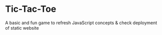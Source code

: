 # Tic-Tac-Toe
A basic and fun game to refresh JavaScript concepts &amp; check deployment of static website
